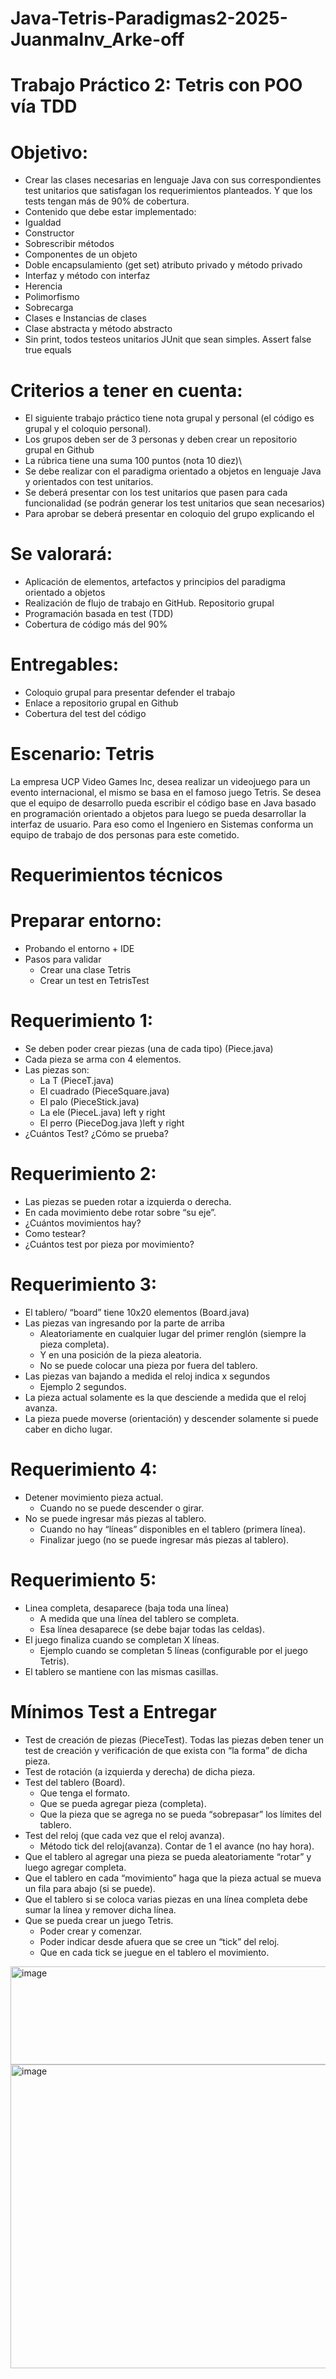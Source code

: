# Java-Tetris-Paradigmas2-2025-JuanmaInv_Arke-off

# Trabajo Práctico 2: Tetris con POO vía TDD
# Objetivo:
  - Crear las clases necesarias en lenguaje Java con sus correspondientes test unitarios que satisfagan los requerimientos planteados. Y que los tests tengan más de 90% de cobertura.
  - Contenido que debe estar implementado:
  - Igualdad
  - Constructor
  - Sobrescribir métodos
  - Componentes de un objeto
  - Doble encapsulamiento (get set) atributo privado y método privado
  - Interfaz y método con interfaz
  - Herencia
  - Polimorfismo
  - Sobrecarga
  - Clases e Instancias de clases
  - Clase abstracta y método abstracto
  - Sin print, todos testeos unitarios JUnit que sean simples. Assert false true equals

# Criterios a tener en cuenta:
  - El siguiente trabajo práctico tiene nota grupal y personal (el código es grupal y el coloquio personal).
  - Los grupos deben ser de 3 personas y deben crear un repositorio grupal en Github
  - La rúbrica tiene una suma 100 puntos (nota 10 diez)\
  - Se debe realizar con el paradigma orientado a objetos en lenguaje Java y orientados con test unitarios.
  - Se deberá presentar con los test unitarios que pasen para cada funcionalidad (se podrán generar los test unitarios que sean necesarios)
  - Para aprobar se deberá presentar en coloquio del grupo explicando el 

# Se valorará: 
  - Aplicación de elementos, artefactos y principios del paradigma orientado a objetos
  - Realización de flujo de trabajo en GitHub. Repositorio grupal
  - Programación basada en test (TDD)
  - Cobertura de código más del 90%

# Entregables:
  - Coloquio grupal para presentar defender el trabajo
  - Enlace a repositorio grupal en Github
  - Cobertura del test del código

# Escenario: Tetris
  La empresa UCP Video Games Inc, desea realizar un videojuego para un evento internacional, el mismo se basa en el famoso juego Tetris.
  Se desea que el equipo de desarrollo pueda escribir el código base en Java basado en programación orientado a objetos para luego se pueda
  desarrollar la interfaz de usuario. Para eso como el Ingeniero en Sistemas conforma un equipo de trabajo de dos personas para este cometido. 


# Requerimientos técnicos


# Preparar entorno:
  - Probando el entorno + IDE
  - Pasos para validar
    - Crear una clase Tetris
    - Crear un test en TetrisTest

# Requerimiento 1:
  - Se deben poder crear piezas (una de cada tipo) (Piece.java)
  - Cada pieza se arma con 4 elementos.
  - Las piezas son:
      - La T (PieceT.java)
      - El cuadrado (PieceSquare.java)
      - El palo (PieceStick.java)
      - La ele (PieceL.java) left y right
      - El perro (PieceDog.java )left y right
  - ¿Cuántos Test? ¿Cómo se prueba?

# Requerimiento 2:
  - Las piezas se pueden rotar a izquierda o derecha.
  - En cada movimiento debe rotar sobre “su eje”.
  - ¿Cuántos movimientos hay?
  - Como testear?
  - ¿Cuántos test por pieza por movimiento?

# Requerimiento 3:
  - El tablero/ “board” tiene 10x20 elementos (Board.java)
  - Las piezas van ingresando por la parte de arriba
      - Aleatoriamente en cualquier lugar del primer renglón (siempre la pieza completa).
      - Y en una posición de la pieza aleatoria.
      - No se puede colocar una pieza por fuera del tablero.
  - Las piezas van bajando a medida el reloj indica x segundos
      - Ejemplo 2 segundos.
  - La pieza actual solamente es la que desciende a medida que el reloj avanza.
  - La pieza puede moverse (orientación) y descender solamente si puede caber en dicho lugar.

# Requerimiento 4:
  - Detener movimiento pieza actual.
      - Cuando no se puede descender o girar.
  - No se puede ingresar más piezas al tablero.
      - Cuando no hay “líneas” disponibles en el tablero (primera línea).
      - Finalizar juego (no se puede ingresar más piezas al tablero).
  
# Requerimiento 5:
  - Linea completa, desaparece (baja toda una línea)
      - A medida que una línea del tablero se completa.
      - Esa línea desaparece (se debe bajar todas las celdas).
  - El juego finaliza cuando se completan X líneas.
      - Ejemplo cuando se completan 5 líneas (configurable por el juego Tetris).
  - El tablero se mantiene con las mismas casillas.

# Mínimos Test a Entregar
  - Test de creación de piezas (PieceTest). Todas las piezas deben tener un test de creación y verificación de que exista con “la forma” de dicha pieza.
  - Test de rotación (a izquierda y derecha) de dicha pieza.
  - Test del tablero (Board).
      - Que tenga el formato.
      - Que se pueda agregar pieza (completa).
      - Que la pieza que se agrega no se pueda “sobrepasar” los límites del tablero.
  - Test del reloj (que cada vez que el reloj avanza).
      - Método tick del reloj(avanza). Contar de 1 el avance (no hay hora).
  - Que el tablero al agregar una pieza se pueda aleatoriamente “rotar” y luego agregar completa.
  - Que el tablero en cada “movimiento” haga que la pieza actual se mueva un fila para abajo (si se puede).
  - Que el tablero si se coloca varias piezas en una línea completa debe sumar la línea y remover dicha línea.
  - Que se pueda crear un juego Tetris.
      - Poder crear y comenzar.
      - Poder indicar desde afuera que se cree un “tick” del reloj.
      - Que en cada tick se juegue en el tablero el movimiento.


<img width="1003" height="157" alt="image" src="https://github.com/user-attachments/assets/10e665ec-d29d-4238-8715-ecc8001eda68" />


<img width="1012" height="486" alt="image" src="https://github.com/user-attachments/assets/549178b7-02f1-43bd-9f67-4d9846d2f725" />

